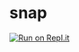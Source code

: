 # snap
[![Run on Repl.it](https://repl.it/badge/github/cntttam/snap)](https://repl.it/github/cntttam/snap)